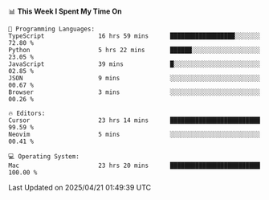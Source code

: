 <!--START_SECTION:waka-->
📊 **This Week I Spent My Time On** 

```text
💬 Programming Languages: 
TypeScript               16 hrs 59 mins      ██████████████████░░░░░░░   72.80 % 
Python                   5 hrs 22 mins       ██████░░░░░░░░░░░░░░░░░░░   23.05 % 
JavaScript               39 mins             █░░░░░░░░░░░░░░░░░░░░░░░░   02.85 % 
JSON                     9 mins              ░░░░░░░░░░░░░░░░░░░░░░░░░   00.67 % 
Browser                  3 mins              ░░░░░░░░░░░░░░░░░░░░░░░░░   00.26 % 

🔥 Editors: 
Cursor                   23 hrs 14 mins      █████████████████████████   99.59 % 
Neovim                   5 mins              ░░░░░░░░░░░░░░░░░░░░░░░░░   00.41 % 

💻 Operating System: 
Mac                      23 hrs 20 mins      █████████████████████████   100.00 % 
```


 Last Updated on 2025/04/21 01:49:39 UTC
<!--END_SECTION:waka-->
